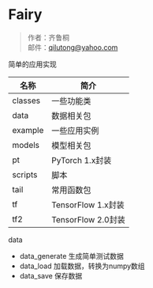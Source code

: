 # Fairy

> 作者：齐鲁桐  
> 邮件：qilutong@yahoo.com  

简单的应用实现  



| 名称     | 简介 |
| ---     | --- | 
| classes | 一些功能类 | 
| data    | 数据相关包 | 
| example | 一些应用实例 | 
| models  | 模型相关包 | 
| pt      | PyTorch 1.x封装 | 
| scripts | 脚本 | 
| tail    | 常用函数包 | 
| tf      | TensorFlow 1.x封装 | 
| tf2     | TensorFlow 2.0封装 | 


data
* data_generate 生成简单测试数据
* data_load     加载数据，转换为numpy数组
* data_save     保存数据